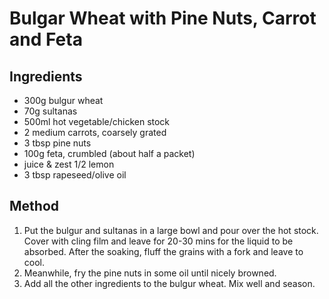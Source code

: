 # Bulgar Wheat with Pine Nuts, Carrot and Feta

## Ingredients

* 300g bulgur wheat
* 70g sultanas
* 500ml hot vegetable/chicken stock
* 2 medium carrots, coarsely grated
* 3 tbsp pine nuts
* 100g feta, crumbled (about half a packet)
* juice & zest 1/2 lemon
* 3 tbsp rapeseed/olive oil

## Method

1. Put the bulgur and sultanas in a large bowl and pour over the hot stock.
   Cover with cling film and leave for 20-30 mins for the liquid to be
   absorbed. After the soaking, fluff the grains with a fork and leave to cool.
2. Meanwhile, fry the pine nuts in some oil until nicely browned.
3. Add all the other ingredients to the bulgur wheat. Mix well and season.
